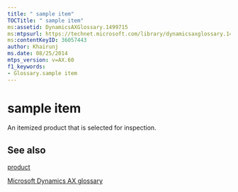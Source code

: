 ```yaml
---
title: " sample item"
TOCTitle: " sample item"
ms:assetid: DynamicsAXGlossary.1499715
ms:mtpsurl: https://technet.microsoft.com/library/dynamicsaxglossary.1499715(v=AX.60)
ms:contentKeyID: 36057443
author: Khairunj
ms.date: 08/25/2014
mtps_version: v=AX.60
f1_keywords:
- Glossary.sample item
---
```


# sample item

An itemized product that is selected for inspection.

## See also

[product](product.md)

[Microsoft Dynamics AX glossary](glossary/microsoft-dynamics-ax-glossary.md)

  


